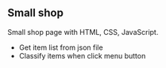 ## Small shop

Small shop page with HTML, CSS, JavaScript.

- Get item list from json file
- Classify items when click menu button
